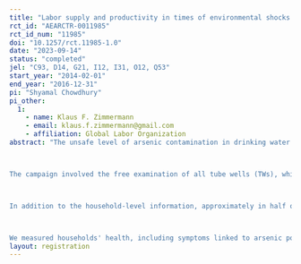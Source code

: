 ```yaml
---
title: "Labor supply and productivity in times of environmental shocks: the case of arsenic contamination in Bangladesh"
rct_id: "AEARCTR-0011985"
rct_id_num: "11985"
doi: "10.1257/rct.11985-1.0"
date: "2023-09-14"
status: "completed"
jel: "C93, D14, G21, I12, I31, O12, Q53"
start_year: "2014-02-01"
end_year: "2016-12-31"
pi: "Shyamal Chowdhury"
pi_other:
  1:
    - name: Klaus F. Zimmermann
    - email: klaus.f.zimmermann@gmail.com
    - affiliation: Global Labor Organization
abstract: "The unsafe level of arsenic contamination in drinking water is a global phenomenon. However, Bangladesh ranks first in terms of magnitude among the four major arsenic calamities reported so far. We conducted a randomized controlled trial in Bangladesh to examine the extent to which a public information campaign, similar to the one conducted by the Bangladesh Government, is effective at reducing households' exposure to arsenic.

The campaign involved the free examination of all tube wells (TWs), which are the primary sources of drinking water, for arsenic. The TWs were then labeled as either safe or unsafe based on the level of arsenic found in the water. We added an additional layer to the government campaign: in two-thirds of our study villages, we provided information at the household level regarding the effects of unsafe levels of arsenic in TW water on health and well-being.

In addition to the household-level information, approximately in half of the villages, we elicited households' willingness-to-pay (WTP) for a water arsenic filter. To address liquidity constraints that may prevent upfront payments, in half of the randomly assigned villages where WTP was elicited, households were offered the option to purchase the filter on credit provided by local microfinance institutions (MFIs).

We measured households' health, including symptoms linked to arsenic poisoning, subjective well-being, and their WTP for a water arsenic filter. Additionally, we collected a comprehensive set of demographic and socio-economic measures, including poverty status."
layout: registration
---
```


